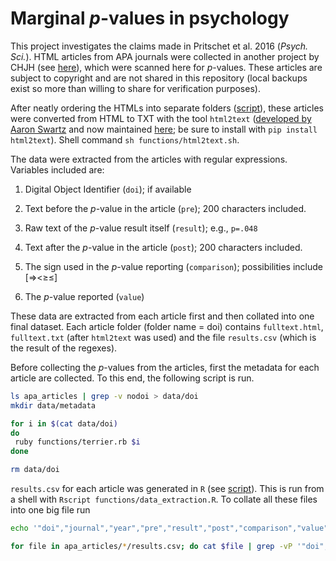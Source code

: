 # Marginal *p*-values in psychology

This project investigates the claims made in Pritschet et al. 2016 (*Psych. Sci.*). HTML articles from APA journals were collected in another project by CHJH (see [here](https://github.com/chartgerink/2016statcheck_data)), which were scanned here for *p*-values. These articles are subject to copyright and are not shared in this repository (local backups exist so more than willing to share for verification purposes).

After neatly ordering the HTMLs into separate folders ([script](functions/apa_foldering.sh)), these articles were converted from HTML to TXT with the tool `html2text` ([developed by Aaron Swartz](https://github.com/aaronsw/html2text) and now maintained [here](https://github.com/Alir3z4/html2text); be sure to install with `pip install html2text`). Shell command `sh functions/html2text.sh`.

The data were extracted from the articles with regular expressions. Variables included are: 

1. Digital Object Identifier (`doi`); if available

2. Text before the *p*-value in the article (`pre`); 200 characters included. 

3. Raw text of the *p*-value result itself (`result`); e.g., `p=.048`

4. Text after the *p*-value in the article (`post`); 200 characters included. 

5. The sign used in the *p*-value reporting (`comparison`); possibilities include [=><≥≤]

6. The *p*-value reported (`value`)

These data are extracted from each article first and then collated into one final dataset. Each article folder (folder name = doi) contains `fulltext.html`, `fulltext.txt` (after `html2text` was used) and the file `results.csv` (which is the result of the regexes).

Before collecting the *p*-values from the articles, first the metadata for each article are collected. To this end, the following script is run.

```bash
ls apa_articles | grep -v nodoi > data/doi
mkdir data/metadata

for i in $(cat data/doi)
do
 ruby functions/terrier.rb $i
done

rm data/doi
```

`results.csv` for each article was generated in `R` (see [script](functions/data_extraction.R)). This is run from a shell with `Rscript functions/data_extraction.R`. To collate all these files into one big file run

```bash
echo '"doi","journal","year","pre","result","post","comparison","value"' > data/marginal_dataset.csv

for file in apa_articles/*/results.csv; do cat $file | grep -vP '"doi","journal","year","pre","result","post","comparison","value"'>> data/marginal_dataset.csv; echo $file; done
```